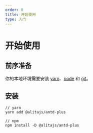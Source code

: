```yaml
---
order: 0
title: 开始使用
type: 入门
---
```


# 开始使用

## 前序准备

你的本地环境需要安装 [yarn](https://yarnpkg.com)、[node](http://nodejs.org/) 和 [git](https://git-scm.com/)。

## 安装

```
// yarn
yarn add @alitajs/antd-plus

// npm
npm install -D @alitajs/antd-plus
```
